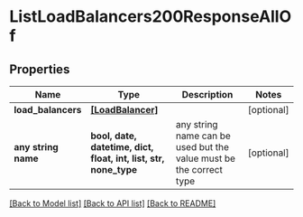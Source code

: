 # ListLoadBalancers200ResponseAllOf


## Properties
Name | Type | Description | Notes
------------ | ------------- | ------------- | -------------
**load_balancers** | [**[LoadBalancer]**](LoadBalancer.md) |  | [optional] 
**any string name** | **bool, date, datetime, dict, float, int, list, str, none_type** | any string name can be used but the value must be the correct type | [optional]

[[Back to Model list]](../README.md#documentation-for-models) [[Back to API list]](../README.md#documentation-for-api-endpoints) [[Back to README]](../README.md)


